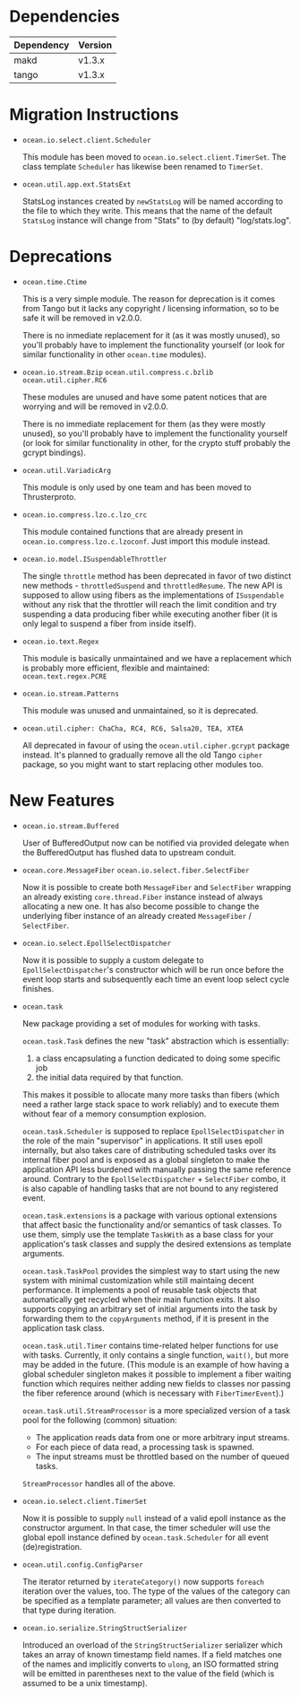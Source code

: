 Dependencies
============

Dependency | Version
-----------|---------
makd       | v1.3.x
tango      | v1.3.x

Migration Instructions
======================

* `ocean.io.select.client.Scheduler`

  This module has been moved to `ocean.io.select.client.TimerSet`. The class
  template `Scheduler` has likewise been renamed to `TimerSet`.

* `ocean.util.app.ext.StatsExt`

  StatsLog instances created by `newStatsLog` will be named according to the file to which
  they write.  This means that the name of the default `StatsLog` instance will change from
  "Stats" to (by default) "log/stats.log".

Deprecations
============

* `ocean.time.Ctime`

  This is a very simple module. The reason for deprecation is it comes from
  Tango but it lacks any copyright / licensing information, so to be safe it
  will be removed in v2.0.0.

  There is no inmediate replacement for it (as it was mostly unused), so you'll
  probably have to implement the functionality yourself (or look for similar
  functionality in other `ocean.time` modules).

* `ocean.io.stream.Bzip` `ocean.util.compress.c.bzlib` `ocean.util.cipher.RC6`

  These modules are unused and have some patent notices that are worrying and
  will be removed in v2.0.0.

  There is no immediate replacement for them (as they were mostly unused), so
  you'll probably have to implement the functionality yourself (or look for
  similar functionality in other, for the crypto stuff probably the gcrypt
  bindings).

* `ocean.util.VariadicArg`

  This module is only used by one team and has been moved to Thrusterproto.

* `ocean.io.compress.lzo.c.lzo_crc`

  This module contained functions that are already present in
  `ocean.io.compress.lzo.c.lzoconf`. Just import this module instead.

* `ocean.io.model.ISuspendableThrottler`

  The single `throttle` method has been deprecated in favor of two distinct
  new methods - `throttledSuspend` and `throttledResume`. The new API is
  supposed to allow using fibers as the implementations of `ISuspendable`
  without any risk that the throttler will reach the limit condition and try
  suspending a data producing fiber while executing another fiber (it is only
  legal to suspend a fiber from inside itself).

* `ocean.io.text.Regex`

  This module is basically unmaintained and we have a replacement which is
  probably more efficient, flexible and maintained: `ocean.text.regex.PCRE`

* `ocean.io.stream.Patterns`

  This module was unused and unmaintained, so it is deprecated.

* `ocean.util.cipher: ChaCha, RC4, RC6, Salsa20, TEA, XTEA`

  All deprecated in favour of using the `ocean.util.cipher.gcrypt` package
  instead. It's planned to gradually remove all the old Tango `cipher` package,
  so you might want to start replacing other modules too.


New Features
============

* `ocean.io.stream.Buffered`

  User of BufferedOutput now can be notified via provided delegate
  when the BufferedOutput has flushed data to upstream conduit.

* `ocean.core.MessageFiber` `ocean.io.select.fiber.SelectFiber`

  Now it is possible to create both `MessageFiber` and `SelectFiber` wrapping an
  already existing `core.thread.Fiber` instance instead of always allocating
  a new one. It has also become possible to change the underlying fiber
  instance of an already created `MessageFiber` / `SelectFiber`.

* `ocean.io.select.EpollSelectDispatcher`

  Now it is possible to supply a custom delegate to `EpollSelectDispatcher`'s
  constructor which will be run once before the event loop starts and
  subsequently each time an event loop select cycle finishes.

* `ocean.task`

  New package providing a set of modules for working with tasks.

  `ocean.task.Task` defines the new "task" abstraction which is essentially:

    1. a class encapsulating a function dedicated to doing some specific job
    2. the initial data required by that function.

  This makes it possible to allocate many more tasks than fibers (which need a
  rather large stack space to work reliably) and to execute them without fear of
  a memory consumption explosion.

  `ocean.task.Scheduler` is supposed to replace `EpollSelectDispatcher` in the
  role of the main "supervisor" in applications. It still uses epoll internally,
  but also takes care of distributing scheduled tasks over its internal
  fiber pool and is exposed as a global singleton to make the application API
  less burdened with manually passing the same reference around. Contrary to the
  `EpollSelectDispatcher` + `SelectFiber` combo, it is also capable of handling
  tasks that are not bound to any registered event.

  `ocean.task.extensions` is a package with various optional extensions that
  affect basic the functionality and/or semantics of task classes. To use them,
  simply use the template `TaskWith` as a base class for your application's task
  classes and supply the desired extensions as template arguments.

  `ocean.task.TaskPool` provides the simplest way to start using the new system
  with minimal customization while still maintaing decent performance. It
  implements a pool of reusable task objects that automatically get recycled
  when their main function exits. It also supports copying an arbitrary set of
  initial arguments into the task by forwarding them to the `copyArguments`
  method, if it is present in the application task class.

  `ocean.task.util.Timer` contains time-related helper functions for use with
  tasks. Currently, it only contains a single function, `wait()`, but more may
  be added in the future. (This module is an example of how having a global
  scheduler singleton makes it possible to implement a fiber waiting function
  which requires neither adding new fields to classes nor passing the fiber
  reference around (which is necessary with `FiberTimerEvent`).)

  `ocean.task.util.StreamProcessor` is a more specialized version of a task
  pool for the following (common) situation:

    * The application reads data from one or more arbitrary input streams.
    * For each piece of data read, a processing task is spawned.
    * The input streams must be throttled based on the number of queued tasks.

  `StreamProcessor` handles all of the above.

* `ocean.io.select.client.TimerSet`

  Now it is possible to supply `null` instead of a valid epoll instance as the
  constructor argument. In that case, the timer scheduler will use the global
  epoll instance defined by `ocean.task.Scheduler` for all event
  (de)registration.

 * `ocean.util.config.ConfigParser`

   The iterator returned by `iterateCategory()` now supports `foreach` iteration
   over the values, too. The type of the values of the category can be
   specified as a template parameter; all values are then converted to that
   type during iteration.

* `ocean.io.serialize.StringStructSerializer`

  Introduced an overload of the `StringStructSerializer` serializer
  which takes an array of known timestamp field names.
  If a field matches one of the names and implicitly converts to `ulong`,
  an ISO formatted string will be emitted in parentheses next to the value of
  the field (which is assumed to be a unix timestamp).
